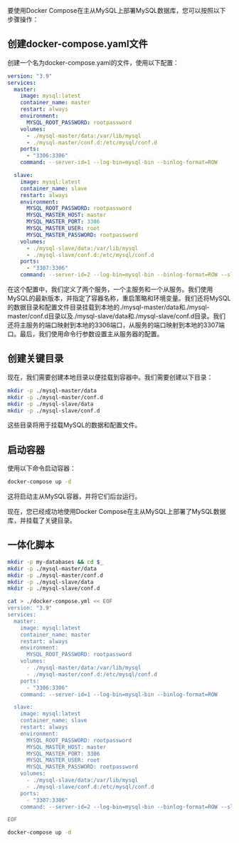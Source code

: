 要使用Docker Compose在主从MySQL上部署MySQL数据库，您可以按照以下步骤操作：

## 创建docker-compose.yaml文件
创建一个名为docker-compose.yaml的文件，使用以下配置：
```yml
version: "3.9"
services:
  master:
    image: mysql:latest
    container_name: master
    restart: always
    environment:
      MYSQL_ROOT_PASSWORD: rootpassword
    volumes:
      - ./mysql-master/data:/var/lib/mysql
      - ./mysql-master/conf.d:/etc/mysql/conf.d
    ports:
      - "3306:3306"
    command: --server-id=1 --log-bin=mysql-bin --binlog-format=ROW

  slave:
    image: mysql:latest
    container_name: slave
    restart: always
    environment:
      MYSQL_ROOT_PASSWORD: rootpassword
      MYSQL_MASTER_HOST: master
      MYSQL_MASTER_PORT: 3306
      MYSQL_MASTER_USER: root
      MYSQL_MASTER_PASSWORD: rootpassword
    volumes:
      - ./mysql-slave/data:/var/lib/mysql
      - ./mysql-slave/conf.d:/etc/mysql/conf.d
    ports:
      - "3307:3306"
    command: --server-id=2 --log-bin=mysql-bin --binlog-format=ROW --slave-skip-errors=all --slave-net-timeout=60 --relay-log-recovery=1 --relay-log=slave-relay-bin --log-slave-updates=1 --read-only=1 --slave-net-timeout=60 --skip-slave-start --skip-networking
```

在这个配置中，我们定义了两个服务，一个主服务和一个从服务。我们使用MySQL的最新版本，并指定了容器名称，重启策略和环境变量。我们还将MySQL的数据目录和配置文件目录挂载到本地的./mysql-master/data和./mysql-master/conf.d目录以及./mysql-slave/data和./mysql-slave/conf.d目录。我们还将主服务的端口映射到本地的3306端口，从服务的端口映射到本地的3307端口。最后，我们使用命令行参数设置主从服务器的配置。

## 创建关键目录
现在，我们需要创建本地目录以便挂载到容器中。我们需要创建以下目录：

```sh
mkdir -p ./mysql-master/data
mkdir -p ./mysql-master/conf.d
mkdir -p ./mysql-slave/data
mkdir -p ./mysql-slave/conf.d
```


这些目录将用于挂载MySQL的数据和配置文件。

## 启动容器
使用以下命令启动容器：

```sh
docker-compose up -d
```

这将启动主从MySQL容器，并将它们后台运行。

现在，您已经成功地使用Docker Compose在主从MySQL上部署了MySQL数据库，并挂载了关键目录。


## 一体化脚本

```sh
mkdir -p my-databases && cd $_
mkdir -p ./mysql-master/data
mkdir -p ./mysql-master/conf.d
mkdir -p ./mysql-slave/data
mkdir -p ./mysql-slave/conf.d

cat > ./docker-compose.yml << EOF
version: "3.9"
services:
  master:
    image: mysql:latest
    container_name: master
    restart: always
    environment:
      MYSQL_ROOT_PASSWORD: rootpassword
    volumes:
      - ./mysql-master/data:/var/lib/mysql
      - ./mysql-master/conf.d:/etc/mysql/conf.d
    ports:
      - "3306:3306"
    command: --server-id=1 --log-bin=mysql-bin --binlog-format=ROW

  slave:
    image: mysql:latest
    container_name: slave
    restart: always
    environment:
      MYSQL_ROOT_PASSWORD: rootpassword
      MYSQL_MASTER_HOST: master
      MYSQL_MASTER_PORT: 3306
      MYSQL_MASTER_USER: root
      MYSQL_MASTER_PASSWORD: rootpassword
    volumes:
      - ./mysql-slave/data:/var/lib/mysql
      - ./mysql-slave/conf.d:/etc/mysql/conf.d
    ports:
      - "3307:3306"
    command: --server-id=2 --log-bin=mysql-bin --binlog-format=ROW --slave-skip-errors=all --slave-net-timeout=60 --relay-log-recovery=1 --relay-log=slave-relay-bin --log-slave-updates=1 --read-only=1 --slave-net-timeout=60 --skip-slave-start --skip-networking

EOF

docker-compose up -d
```